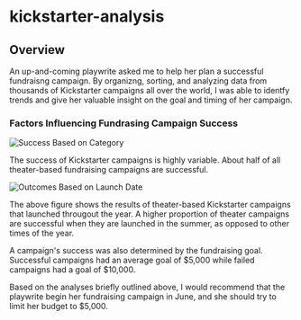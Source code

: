 # kickstarter-analysis

## Overview
An up-and-coming playwrite asked me to help her plan a successful fundraisng campaign. By organizng, sorting, and analyzing data from thousands of Kickstarter campaigns  all over the world, I was able to identfy trends and give her valuable insight on the goal and timing of her campaign. 

### Factors Influencing Fundrasing Campaign Success

![Success Based on Category](https://github.com/CSoldo1/Photos/blob/main/Parent_Category_Outcomes_Graph.png)

The success of Kickstarter campaigns is highly variable. About half of all theater-based fundraising campaigns are successful.


![Outcomes Based on Launch Date](https://github.com/CSoldo1/Photos/blob/main/Outcomes_Based_on_Launch_Date.png)

The above figure shows the results of theater-based Kickstarter campaigns that launched througout the year. 
A higher proportion of theater campaigns are successful when they are launched in the summer, as opposed to other times of the year. 


A campaign's success was also determined by the fundraising goal. Successful campaigns had an average goal of $5,000 while failed campaigns had a goal of $10,000. 

Based on the analyses briefly outlined above, I would recommend that the playwrite begin her fundraising campaign in June, and she should try to limit her budget to $5,000. 


